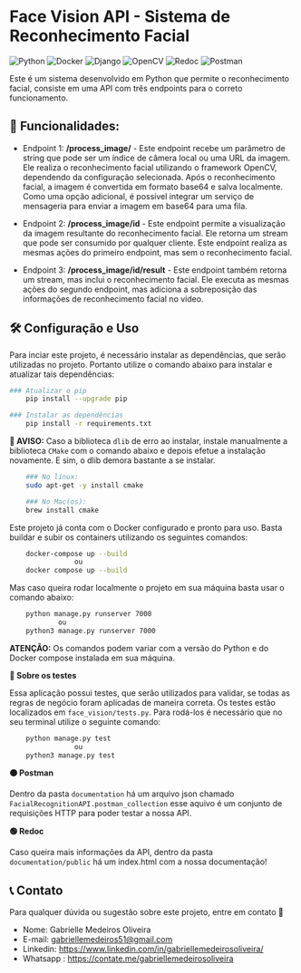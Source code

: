 # Face Vision API - Sistema de Reconhecimento Facial
![Python](https://img.shields.io/badge/Python-ffca1d?style=for-the-badge&logo=python&logoColor=347ab4) ![Docker](https://img.shields.io/badge/Docker-2496ed?style=for-the-badge&logo=Docker&logoColor=white) ![Django](https://img.shields.io/badge/Django-092e20?style=for-the-badge&logo=django&logoColor=white) ![OpenCV](https://img.shields.io/badge/OpenCV-black?style=for-the-badge&logo=opencv&logoColor=white) ![Redoc](https://img.shields.io/badge/redoc-47a427?style=for-the-badge&logo=swagger&logoColor=white) ![Postman](https://img.shields.io/badge/Postman-ff6c37?style=for-the-badge&logo=Postman&logoColor=white)

Este é um sistema desenvolvido em Python que permite o reconhecimento facial, consiste em uma API com três endpoints para o correto funcionamento. 

## 📍 Funcionalidades:

- Endpoint 1: **/process_image/** - Este endpoint recebe um parâmetro de string que pode ser um índice de câmera local ou uma URL da imagem. Ele realiza o reconhecimento facial utilizando o framework OpenCV, dependendo da configuração selecionada. Após o reconhecimento facial, a imagem é convertida em formato base64 e salva localmente. Como uma opção adicional, é possível integrar um serviço de mensageria para enviar a imagem em base64 para uma fila.

- Endpoint 2: **/process_image/id** - Este endpoint permite a visualização da imagem resultante do reconhecimento facial. Ele retorna um stream que pode ser consumido por qualquer cliente. Este endpoint realiza as mesmas ações do primeiro endpoint, mas sem o reconhecimento facial.

- Endpoint 3: **/process_image/id/result** - Este endpoint também retorna um stream, mas inclui o reconhecimento facial. Ele executa as mesmas ações do segundo endpoint, mas adiciona a sobreposição das informações de reconhecimento facial no vídeo.


 ## 🛠️ Configuração e Uso
Para inciar este projeto, é necessário instalar as dependências, que serão utilizadas no projeto. Portanto utilize o comando abaixo para instalar e atualizar tais dependências:

```bash
### Atualizar o pip
    pip install --upgrade pip

### Instalar as dependências
    pip install -r requirements.txt
```

**🔴 AVISO:** Caso a biblioteca `dlib` de erro ao instalar, instale manualmente a biblioteca `CMake` com o comando abaixo e depois efetue a instalação novamente. E sim, o dlib demora bastante a se instalar.

```bash
    ### No linux:
    sudo apt-get -y install cmake

    ### No Mac(os):
    brew install cmake
```

Este projeto já conta com o Docker configurado e pronto para uso. Basta buildar e subir os containers utilizando os seguintes comandos:

```bash
    docker-compose up --build
                ou
    docker compose up --build
```
Mas caso queira rodar localmente o projeto em sua máquina basta usar o comando abaixo:

```bash
    python manage.py runserver 7000
            ou
    python3 manage.py runserver 7000
```

**ATENÇÃO:** Os comandos podem variar com a versão do Python e do Docker compose instalada em sua máquina.

 **🧪 Sobre os testes**

Essa aplicação possui testes, que serão utilizados para validar, se todas as regras de negócio foram aplicadas de maneira correta.
Os testes estão localizados em `face_vision/tests.py`. Para rodá-los é necessário que no seu terminal utilize o seguinte comando:

```bash
    python manage.py test
                ou
    python3 manage.py test
```
**🟠 Postman**

Dentro da pasta `documentation` há um arquivo json chamado `FacialRecognitionAPI.postman_collection` esse aquivo é um conjunto de requisições HTTP para poder testar a nossa API.

**🟢 Redoc**

Caso queira mais informações da API, dentro da pasta `documentation/public` há um index.html com a nossa documentação!

## 📞 Contato
Para qualquer dúvida ou sugestão sobre este projeto, entre em contato 🥰

- Nome: Gabrielle Medeiros Oliveira
- E-mail: gabriellemedeiros51@gmail.com
- Linkedin: https://www.linkedin.com/in/gabriellemedeirosoliveira/
- Whatsapp : https://contate.me/gabriellemedeirosoliveira
